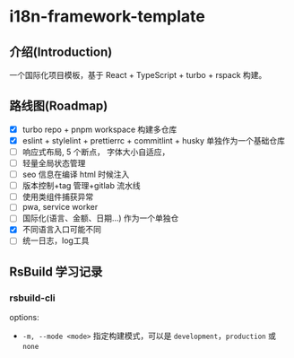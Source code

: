 # i18n-framework-template

## 介绍(Introduction)

一个国际化项目模板，基于 React + TypeScript + turbo + rspack 构建。

## 路线图(Roadmap)

- [x] turbo repo + pnpm workspace 构建多仓库
- [x] eslint + stylelint + prettierrc + commitlint + husky 单独作为一个基础仓库
- [ ] 响应式布局, 5 个断点， 字体大小自适应，
- [ ] 轻量全局状态管理
- [ ] seo 信息在编译 html 时候注入
- [ ] 版本控制+tag 管理+gitlab 流水线
- [ ] 使用类组件捕获异常
- [ ] pwa, service worker
- [ ] 国际化(语言、金额、日期...) 作为一个单独仓
- [x] 不同语言入口可能不同
- [ ] 统一日志，log工具

## RsBuild 学习记录

### rsbuild-cli

options:

- `-m, --mode <mode>` 指定构建模式，可以是 `development`，`production` 或 `none`
